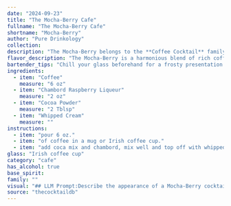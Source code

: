 ```yaml
---
date: "2024-09-23"
title: "The Mocha-Berry Cafe"
fullname: "The Mocha-Berry Cafe"
shortname: "Mocha-Berry"
author: "Pure Drinkology"
collection:
description: "The Mocha-Berry belongs to the **Coffee Cocktail** family, a group known for their rich, complex flavors and often served as after-dinner drinks. While its exact origin is unknown, the combination of coffee, chocolate, and raspberry liqueur points to a modern creation inspired by the popularity of coffee-based cocktails and the growing trend of fruit-infused spirits. "
flavor_description: "The Mocha-Berry is a harmonious blend of rich coffee and sweet berry notes.  The Chambord's raspberry and black raspberry flavors intertwine with the coffee's roasted bitterness, creating a delightful complexity.  Cocoa powder adds a subtle chocolate depth, balanced by the smooth, airy whipped cream.  Expect a decadent, slightly tart, and ultimately satisfying experience. "
bartender_tips: "Chill your glass beforehand for a frosty presentation.  Use a good quality coffee, freshly brewed, for the best flavor. When adding Chambord, use a bar spoon to gently swirl it into the coffee for a beautiful marbled effect.  Dust with cocoa powder right before serving, ensuring a fresh, unclumped coating. A light touch with the whipped cream is key – you want it to compliment, not overwhelm the other flavors. "
ingredients:
  - item: "Coffee"
    measure: "6 oz"
  - item: "Chambord Raspberry Liqueur"
    measure: "2 oz"
  - item: "Cocoa Powder"
    measure: "2 Tblsp"
  - item: "Whipped Cream"
    measure: ""
instructions:
  - item: "pour 6 oz."
  - item: "of coffee in a mug or Irish coffee cup."
  - item: "add coca mix and chambord, mix well and top off with whipped cream."
glass: "Irish coffee cup"
category: "cafe"
has_alcohol: true
base_spirit:
family: ""
visual: "## LLM Prompt:Describe the appearance of a Mocha-Berry cocktail. This drink is made with coffee, Chambord Raspberry Liqueur, cocoa powder, and topped with whipped cream. Be sure to mention the color, texture, and any specific details like garnishes or layering. **Bonus:**  Can you also describe the olfactory experience of this cocktail, focusing on the dominant scents? "
source: "thecocktaildb"
---
```


